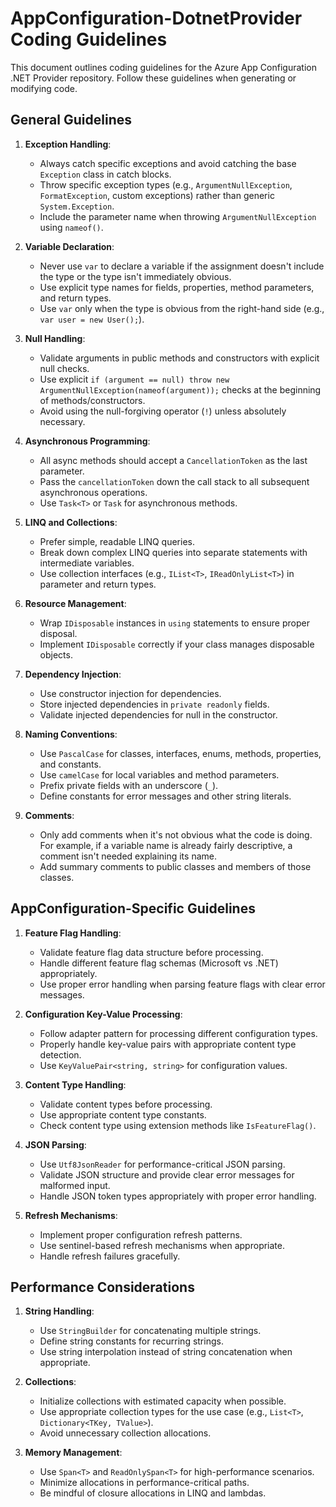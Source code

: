 # AppConfiguration-DotnetProvider Coding Guidelines

This document outlines coding guidelines for the Azure App Configuration .NET Provider repository. Follow these guidelines when generating or modifying code.

## General Guidelines

1. **Exception Handling**:
   * Always catch specific exceptions and avoid catching the base `Exception` class in catch blocks.
   * Throw specific exception types (e.g., `ArgumentNullException`, `FormatException`, custom exceptions) rather than generic `System.Exception`.
   * Include the parameter name when throwing `ArgumentNullException` using `nameof()`.

2. **Variable Declaration**:
   * Never use `var` to declare a variable if the assignment doesn't include the type or the type isn't immediately obvious.
   * Use explicit type names for fields, properties, method parameters, and return types.
   * Use `var` only when the type is obvious from the right-hand side (e.g., `var user = new User();`).

3. **Null Handling**:
   * Validate arguments in public methods and constructors with explicit null checks.
   * Use explicit `if (argument == null) throw new ArgumentNullException(nameof(argument));` checks at the beginning of methods/constructors.
   * Avoid using the null-forgiving operator (`!`) unless absolutely necessary.

4. **Asynchronous Programming**:
   * All async methods should accept a `CancellationToken` as the last parameter.
   * Pass the `cancellationToken` down the call stack to all subsequent asynchronous operations.
   * Use `Task<T>` or `Task` for asynchronous methods.

5. **LINQ and Collections**:
   * Prefer simple, readable LINQ queries.
   * Break down complex LINQ queries into separate statements with intermediate variables.
   * Use collection interfaces (e.g., `IList<T>`, `IReadOnlyList<T>`) in parameter and return types.

6. **Resource Management**:
   * Wrap `IDisposable` instances in `using` statements to ensure proper disposal.
   * Implement `IDisposable` correctly if your class manages disposable objects.

7. **Dependency Injection**:
   * Use constructor injection for dependencies.
   * Store injected dependencies in `private readonly` fields.
   * Validate injected dependencies for null in the constructor.

8. **Naming Conventions**:
   * Use `PascalCase` for classes, interfaces, enums, methods, properties, and constants.
   * Use `camelCase` for local variables and method parameters.
   * Prefix private fields with an underscore (`_`).
   * Define constants for error messages and other string literals.

9. **Comments**:
    * Only add comments when it's not obvious what the code is doing. For example, if a variable name is already fairly descriptive, a comment isn't needed explaining its name.
    * Add summary comments to public classes and members of those classes.

## AppConfiguration-Specific Guidelines

1. **Feature Flag Handling**:
   * Validate feature flag data structure before processing.
   * Handle different feature flag schemas (Microsoft vs .NET) appropriately.
   * Use proper error handling when parsing feature flags with clear error messages.

2. **Configuration Key-Value Processing**:
   * Follow adapter pattern for processing different configuration types.
   * Properly handle key-value pairs with appropriate content type detection.
   * Use `KeyValuePair<string, string>` for configuration values.

3. **Content Type Handling**:
   * Validate content types before processing.
   * Use appropriate content type constants.
   * Check content type using extension methods like `IsFeatureFlag()`.

4. **JSON Parsing**:
   * Use `Utf8JsonReader` for performance-critical JSON parsing.
   * Validate JSON structure and provide clear error messages for malformed input.
   * Handle JSON token types appropriately with proper error handling.

5. **Refresh Mechanisms**:
   * Implement proper configuration refresh patterns.
   * Use sentinel-based refresh mechanisms when appropriate.
   * Handle refresh failures gracefully.

## Performance Considerations

1. **String Handling**:
   * Use `StringBuilder` for concatenating multiple strings.
   * Define string constants for recurring strings.
   * Use string interpolation instead of string concatenation when appropriate.

2. **Collections**:
   * Initialize collections with estimated capacity when possible.
   * Use appropriate collection types for the use case (e.g., `List<T>`, `Dictionary<TKey, TValue>`).
   * Avoid unnecessary collection allocations.

3. **Memory Management**:
   * Use `Span<T>` and `ReadOnlySpan<T>` for high-performance scenarios.
   * Minimize allocations in performance-critical paths.
   * Be mindful of closure allocations in LINQ and lambdas.